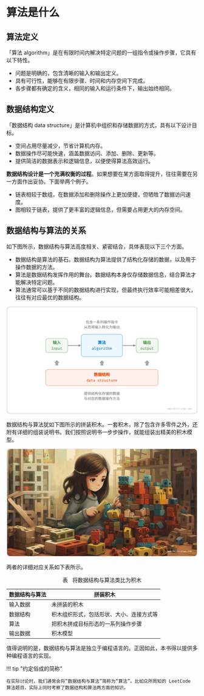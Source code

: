 # 算法是什么

## 算法定义

「算法 algorithm」是在有限时间内解决特定问题的一组指令或操作步骤，它具有以下特性。

- 问题是明确的，包含清晰的输入和输出定义。
- 具有可行性，能够在有限步骤、时间和内存空间下完成。
- 各步骤都有确定的含义，相同的输入和运行条件下，输出始终相同。

## 数据结构定义

「数据结构 data structure」是计算机中组织和存储数据的方式，具有以下设计目标。

- 空间占用尽量减少，节省计算机内存。
- 数据操作尽可能快速，涵盖数据访问、添加、删除、更新等。
- 提供简洁的数据表示和逻辑信息，以便使得算法高效运行。

**数据结构设计是一个充满权衡的过程**。如果想要在某方面取得提升，往往需要在另一方面作出妥协。下面举两个例子。

- 链表相较于数组，在数据添加和删除操作上更加便捷，但牺牲了数据访问速度。
- 图相较于链表，提供了更丰富的逻辑信息，但需要占用更大的内存空间。

## 数据结构与算法的关系

如下图所示，数据结构与算法高度相关、紧密结合，具体表现以下三个方面。

- 数据结构是算法的基石。数据结构为算法提供了结构化存储的数据，以及用于操作数据的方法。
- 算法是数据结构发挥作用的舞台。数据结构本身仅存储数据信息，结合算法才能解决特定问题。
- 算法通常可以基于不同的数据结构进行实现，但最终执行效率可能相差很大，往往有对应最优的数据结构。

![数据结构与算法的关系](what_is_dsa.assets/relationship_between_data_structure_and_algorithm.png)

数据结构与算法犹如下图所示的拼装积木。一套积木，除了包含许多零件之外，还附有详细的组装说明书。我们按照说明书一步步操作，就能组装出精美的积木模型。

![拼装积木](what_is_dsa.assets/assembling_blocks.jpg)

两者的详细对应关系如下表所示。

<p align="center"> 表 <id> &nbsp; 将数据结构与算法类比为积木 </p>

| 数据结构与算法 | 拼装积木                                |
| -------------- | ---------------------------------------- |
| 输入数据       | 未拼装的积木                             |
| 数据结构       | 积木组织形式，包括形状、大小、连接方式等 |
| 算法           | 把积木拼成目标形态的一系列操作步骤       |
| 输出数据       | 积木模型                                 |

值得说明的是，数据结构与算法是独立于编程语言的。正因如此，本书得以提供多种编程语言的实现。

!!! tip "约定俗成的简称"

    在实际讨论时，我们通常会将“数据结构与算法”简称为“算法”。比如众所周知的 LeetCode 算法题目，实际上同时考察了数据结构和算法两方面的知识。
